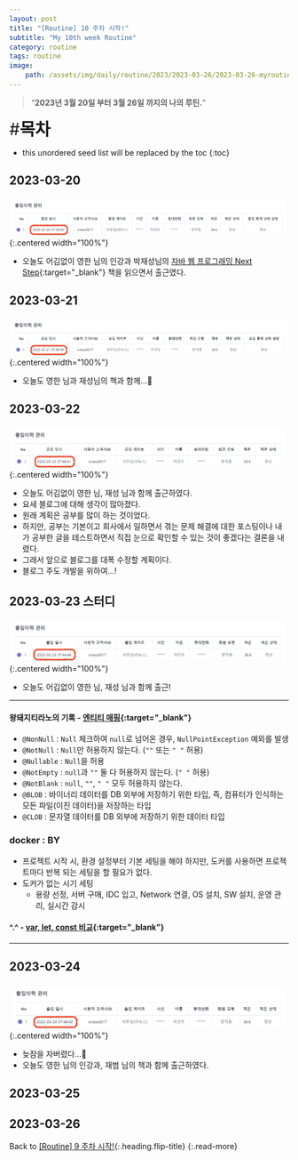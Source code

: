 ```yaml
---
layout: post
title: "[Routine] 10 주차 시작!"
subtitle: "My 10th week Routine"
category: routine
tags: routine
image:
    path: /assets/img/daily/routine/2023/2023-03-26/2023-03-26-myroutine-10th.png
---
```


> “**2023년 3월 20일 부터 3월 26일 까지의 나의 루틴.**”

<span style="font-size:30px;">\#**목차**</span>
* this unordered seed list will be replaced by the toc
{:toc}

## 2023-03-20
![2023-03-20](/assets/img/daily/routine/2023/2023-03-26/2023-03-20_myroutine.png){:.centered width="100%"}
- 오늘도 어김없이 영한 님의 인강과 박재성님의 [자바 웹 프로그래밍 Next Step](https://product.kyobobook.co.kr/detail/S000001624682){:target="_blank"} 책을 읽으면서 출근였다.

## 2023-03-21
![2023-03-21](/assets/img/daily/routine/2023/2023-03-26/2023-03-21_myroutine.png){:.centered width="100%"}
- 오늘도 영한 님과 재성님의 책과 함께...🤔

## 2023-03-22
![2023-03-22](/assets/img/daily/routine/2023/2023-03-26/2023-03-22_myroutine.png){:.centered width="100%"}
- 오늘도 어김없이 영한 님, 재성 님과 함께 출근하였다.
- 요새 블로그에 대해 생각이 많아졌다.
- 원래 계획은 공부를 많이 하는 것이었다.
- 하지만, 공부는 기본이고 회사에서 일하면서 겪는 문제 해결에 대한 포스팅이나 내가 공부한 글을 테스트하면서 직접 눈으로 확인할 수 있는 것이 좋겠다는 결론을 내렸다.
- 그래서 앞으로 블로그를 대폭 수정할 계획이다.
- 블로그 주도 개발을 위하여...!

## 2023-03-23 스터디
![2023-03-23](/assets/img/daily/routine/2023/2023-03-26/2023-03-23_myroutine.png){:.centered width="100%"}
- 오늘도 어김없이 영한 님, 재성 님과 함께 출근!

***

#### 왕돼지티라노의 기록 - [엔티티 매핑](https://blog.naver.com/rnaqk11/223052815722){:target="_blank"}
- `@NonNull` : `Null` 체크하여 `null`로 넘어온 경우, `NullPointException` 예외를 발생
- `@NotNull` : `Null`만 허용하지 않는다. (`""` 또는 `" "` 허용)
- `@Nullable` : `Null`을 허용
- `@NotEmpty` : `null`과 `""` 둘 다 허용하지 않는다. (`" "` 허용) 
- `@NotBlank` : `null`, `""`, `" "` 모두 허용하지 않는다.
- `@BLOB` : 바이너리 데이터를 DB 외부에 저장하기 위한 타입, 즉, 컴퓨터가 인식하는 모든 파일(이진 데이터)을 저장하는 타입
- `@CLOB` : 문자열 데이터를 DB 외부에 저장하기 위한 데이터 타입

### docker : BY
- 프로젝트 시작 시, 환경 설정부터 기본 세팅을 해야 하지만, 도커를 사용하면 프로젝트마다 반복 되는 세팅을 할 필요가 없다.
- 도커가 없는 시기 세팅
    - 용량 선정, 서버 구매, IDC 입고, Network 연결, OS 설치, SW 설치, 운영 관리, 실시간 감시

#### &#94;.&#94; - [var, let, const 비교](https://blog.naver.com/majo119){:target="_blank"}

***

## 2023-03-24
![2023-03-24](/assets/img/daily/routine/2023/2023-03-26/2023-03-24_myroutine.png){:.centered width="100%"}
- 늦잠을 자버렸다...🤣
- 오늘도 영한 님의 인강과, 재범 님의 책과 함께 출근하였다.

## 2023-03-25
## 2023-03-26

[//]: # (## Reference)

[//]: # (- [이것이 자바다]&#40;https://www.youtube.com/watch?v=PqZ1imcTBpI&list=PLVsNizTWUw7EmX1Y-7tB2EmsK6nu6Q10q&#41;{:target="_blank"})

Back to [[Routine] 9 주차 시작!](./2023-03-19-week-9th.md){:.heading.flip-title}
{:.read-more}

[//]: # ()
[//]: # (Continue with [[Routine] 10 주차 시작!]&#40;./2023-03-20-week-10th.md&#41;{:.heading.flip-title})

[//]: # ({:.read-more})